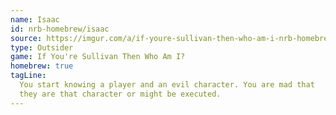 ```yaml
---
name: Isaac
id: nrb-homebrew/isaac
source: https://imgur.com/a/if-youre-sullivan-then-who-am-i-nrb-homebrew-script-Cc4elqZ
type: Outsider
game: If You're Sullivan Then Who Am I?
homebrew: true
tagLine:
  You start knowing a player and an evil character. You are mad that
  they are that character or might be executed.
---
```

